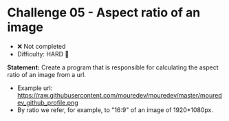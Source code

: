 # Challenge 05 - Aspect ratio of an image

- ❌ Not completed
- Difficulty: HARD 🔴

**Statement:** Create a program that is responsible for calculating the aspect ratio of an image from a url.

- Example url: https://raw.githubusercontent.com/mouredev/mouredev/master/mouredev_github_profile.png
- By ratio we refer, for example, to "16:9" of an image of 1920\*1080px.
